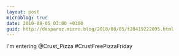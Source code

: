 ```yaml
---
layout: post
microblog: true
date: 2010-08-05 03:00 +0300
guid: http://desparoz.micro.blog/2010/08/05/t20419222895.html
---
```

I'm entering @Crust_Pizza #CrustFreePizzaFriday
